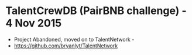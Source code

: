 # TalentCrewDB (PairBNB challenge) - 4 Nov 2015
- Project Abandoned, moved on to TalentNetwork -
- https://github.com/bryanlyt/TalentNetwork
